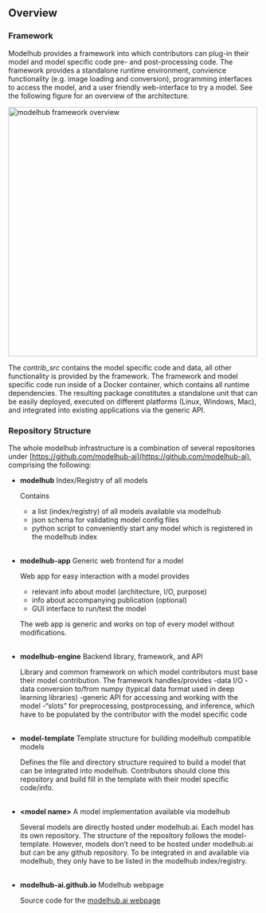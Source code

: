 ## Overview

### Framework

Modelhub provides a framework into which contributors can plug-in their model and model specific code pre- and post-processing code. The framework provides a standalone runtime environment, convience functionality (e.g. image loading and conversion), programming interfaces to access the model, and a user friendly web-interface to try a model. See the following figure for an overview of the architecture.

<img width="500" alt="modelhub framework overview" src="https://raw.githubusercontent.com/modelhub-ai/modelhub/master/docs/images/framework_overview.png">

The _contrib_src_ contains the model specific code and data, all other functionality is provided by the framework. The framework and model specific code run inside of a Docker container, which contains all runtime dependencies. The resulting package constitutes a standalone unit that can be easily deployed, executed on different platforms (Linux, Windows, Mac), and integrated into existing applications via the generic API.

### Repository Structure

The whole modelhub infrastructure is a combination of several repositories under [https://github.com/modelhub-ai](https://github.com/modelhub-ai), comprising the following:

- **modelhub** Index/Registry of all models

    Contains 
    - a list (index/registry) of all models available via modelhub
    - json schema for validating model config files
    - python script to conveniently start any model which is registered in the modelhub index
    <br/><br/>

- **modelhub-app** Generic web frontend for a model

    Web app for easy interaction with a model provides
    - relevant info about model (architecture, I/O, purpose)
    - info about accompanying publication (optional)
    - GUI interface to run/test the model

    The web app is generic and works on top of every model without modifications.
    <br/><br/>

- **modelhub-engine** Backend library, framework, and API

    Library and common framework on which model contributors must base their model contribution. The framework handles/provides
    -data I/O
    -data conversion to/from numpy (typical data format used in deep learning libraries)
    -generic API for accessing and working with the model
    -“slots” for preprocessing, postprocessing, and inference, which have to be populated by the contributor with the model specific code
    <br/><br/>

- **model-template** Template structure for building modelhub compatible models

    Defines the file and directory structure required to build a model that can be integrated into modelhub. Contributors should clone this repository and build fill in the template with their model specific code/info.
    <br/><br/>

- **\<model name\>** A model implementation available via modelhub

    Several models are directly hosted under modelhub.ai. Each model has its own repository. The structure of the repository follows the model-template. However, models don’t need to be hosted under modelhub.ai but can be any github repository. To be integrated in and available via modelhub, they only have to be listed in the modelhub index/registry.
    <br/><br/>

- **modelhub-ai.github.io** Modelhub webpage

    Source code for the [modelhub.ai webpage](http://modelhub.ai/)
    <br/><br/>

